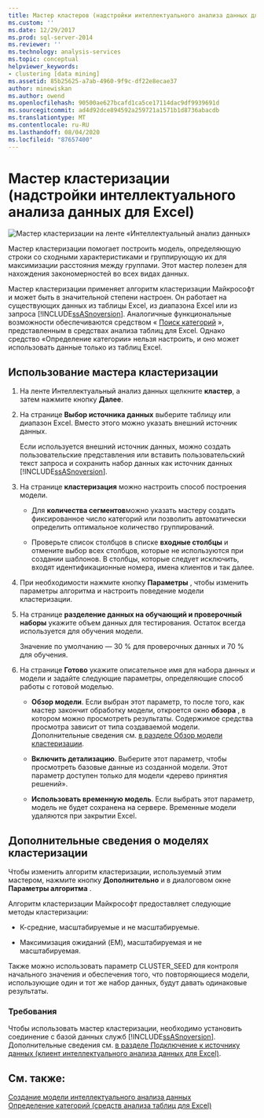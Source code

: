 ```yaml
---
title: Мастер кластеров (надстройки интеллектуального анализа данных для Excel) | Документация Майкрософт
ms.custom: ''
ms.date: 12/29/2017
ms.prod: sql-server-2014
ms.reviewer: ''
ms.technology: analysis-services
ms.topic: conceptual
helpviewer_keywords:
- clustering [data mining]
ms.assetid: 85b25625-a7ab-4960-9f9c-df22e8ecae37
author: minewiskan
ms.author: owend
ms.openlocfilehash: 90500ae627bcafd1ca5ce17114dac9df9939691d
ms.sourcegitcommit: ad4d92dce894592a259721a1571b1d8736abacdb
ms.translationtype: MT
ms.contentlocale: ru-RU
ms.lasthandoff: 08/04/2020
ms.locfileid: "87657400"
---
```

# <a name="cluster-wizard-data-mining-add-ins-for-excel"></a>Мастер кластеризации (надстройки интеллектуального анализа данных для Excel)
  ![Мастер кластеризации на ленте «Интеллектуальный анализ данных»](media/dmc-cluster.gif "Мастер кластеризации на ленте «Интеллектуальный анализ данных»")  
  
 Мастер кластеризации помогает построить модель, определяющую строки со сходными характеристиками и группирующую их для максимизации расстояния между группами. Этот мастер полезен для нахождения закономерностей во всех видах данных.  
  
 Мастер кластеризации применяет алгоритм кластеризации Майкрософт и может быть в значительной степени настроен. Он работает на существующих данных из таблицы Excel, из диапазона Excel или из запроса [!INCLUDE[ssASnoversion](../includes/ssasnoversion-md.md)]. Аналогичные функциональные возможности обеспечиваются средством « [Поиск категорий](detect-categories-table-analysis-tools-for-excel.md) », представленным в средствах анализа таблиц для Excel. Однако средство «Определение категории» нельзя настроить, и оно может использовать данные только из таблиц Excel.  
  
## <a name="using-the-cluster-wizard"></a>Использование мастера кластеризации  
  
1.  На ленте Интеллектуальный анализ данных щелкните **кластер**, а затем нажмите кнопку **Далее**.  
  
2.  На странице **Выбор источника данных** выберите таблицу или диапазон Excel. Вместо этого можно указать внешний источник данных.  
  
     Если используется внешний источник данных, можно создать пользовательские представления или вставить пользовательский текст запроса и сохранить набор данных как источник данных [!INCLUDE[ssASnoversion](../includes/ssasnoversion-md.md)].  
  
3.  На странице **кластеризация** можно настроить способ построения модели.  
  
    -   Для **количества сегментов**можно указать мастеру создать фиксированное число категорий или позволить автоматически определить оптимальное количество группирований.  
  
    -   Проверьте список столбцов в списке **входные столбцы** и отмените выбор всех столбцов, которые не используются при создании шаблонов. В столбцы, которые следует исключить, входят идентификационные номера, имена клиентов и так далее.  
  
4.  При необходимости нажмите кнопку **Параметры** , чтобы изменить параметры алгоритма и настроить поведение модели кластеризации.  
  
5.  На странице **разделение данных на обучающий и проверочный наборы** укажите объем данных для тестирования. Остаток всегда используется для обучения модели.  
  
     Значение по умолчанию — 30 % для проверочных данных и 70 % для обучения.  
  
6.  На странице **Готово** укажите описательное имя для набора данных и модели и задайте следующие параметры, определяющие способ работы с готовой моделью.  
  
    -   **Обзор модели**. Если выбран этот параметр, то после того, как мастер закончит обработку модели, откроется окно **обзора** , в котором можно просмотреть результаты. Содержимое средства просмотра зависит от типа создаваемой модели. Дополнительные сведения см. [в разделе Обзор модели кластеризации](browsing-a-clustering-model.md).  
  
    -   **Включить детализацию**. Выберите этот параметр, чтобы просмотреть базовые данные из созданной модели. Этот параметр доступен только для модели «дерево принятия решений».  
  
    -   **Использовать временную модель**. Если выбрать этот параметр, модель не будет сохранена на сервере. Временные модели удаляются при закрытии Excel.  
  
## <a name="more-about-clustering-models"></a>Дополнительные сведения о моделях кластеризации  
 Чтобы изменить алгоритм кластеризации, используемый этим мастером, нажмите кнопку **Дополнительно** и в диалоговом окне **Параметры алгоритма** .  
  
 Алгоритм кластеризации Майкрософт предоставляет следующие методы кластеризации:  
  
-   К-средние, масштабируемые и не масштабируемые.  
  
-   Максимизация ожиданий (EM), масштабируемая и не масштабируемая.  
  
 Также можно использовать параметр CLUSTER_SEED для контроля начального значения и обеспечения того, что повторяющиеся модели, использующие один и тот же набор данных, будут давать одинаковые результаты.  
  
### <a name="requirements"></a>Требования  
 Чтобы использовать мастер кластеризации, необходимо установить соединение с базой данных служб [!INCLUDE[ssASnoversion](../includes/ssasnoversion-md.md)]. Дополнительные сведения см. [в разделе Подключение к источнику данных &#40;клиент интеллектуального анализа данных для Excel&#41;](connect-to-source-data-data-mining-client-for-excel.md).  
  
## <a name="see-also"></a>См. также:  
 [Создание модели интеллектуального анализа данных](creating-a-data-mining-model.md)   
 [Определение категорий &#40;средств анализа таблиц для Excel&#41;](detect-categories-table-analysis-tools-for-excel.md)  
  
  
